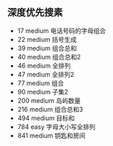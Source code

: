 ## 深度优先搜素

* 17 medium 电话号码的字母组合
* 22 medium 括号生成
* 39 medium 组合总和
* 40 medium 组合总和2
* 46 medium 全排列
* 47 medium 全排列2
* 77 medium 组合
* 90 medium 子集2
* 200 medium 岛屿数量
* 216 medium 组合总和3
* 494 medium 目标和
* 784 easy 字母大小写全排列
* 841 medium 钥匙和房间
